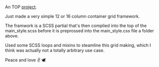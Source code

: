 An TOP <a href='https://www.theodinproject.com/paths/full-stack-ruby-on-rails/courses/html-and-css/lessons/using-css-preprocessors-to-save-time'>project</a>.

Just made a very simple 12 or 16 column container grid framework.

The framwork is a SCSS partial that's then complied into the top of the main_style.scss before it is preprossed into the main_style.css file a folder above.

Used some SCSS loops and mixins to steamline this grid making, which I think was actually not a totally arbitrary use case.

Peace and love ✌️ 🕊